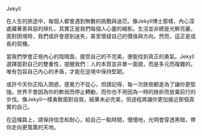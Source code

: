 Jekyll

在人生的旅途中，每個人都會遇到無數的挑戰與迷茫。像Jekyll博士那樣，內心深處藏著善與惡的掙扎，其實正是我們每個人心靈的縮影。生活並非總是光鮮亮麗，面對困境時，我們或許會感到迷失，甚至懷疑自己的價值與方向。然而，這正是成長的契機。

當我們學會正視內心的陰暗面，接受自己的不完美，便能找到真正的勇氣。Jekyll選擇面對自己的雙重性，提醒我們：人的本質並非單一面貌，而是多元而複雜的。唯有包容自己內心的矛盾，才能在逆境中保持堅韌。

或許今天你正陷入困惑，感覺力不從心，但請記得，每一次跌倒都是為了讓你更堅強。世界不會因為你的軟弱而停止轉動，而你也不用因為一時的挫折而放棄前行的步伐。像Jekyll一樣勇敢面對自我，結果未必完美，但過程將讓你更加接近那個真實的自己。

在這條路上，請保持信念和耐心，給自己一點時間，慢慢地，光明會穿透黑暗，帶你走向更寬廣的天地。